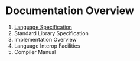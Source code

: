 # Documentation Overview

1. [Language Specification](specification.md)
2. Standard Library Specification
3. Implementation Overview
4. Language Interop Facilities
5. Compiler Manual

